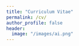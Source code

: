 ```yaml
---
title: "Curriculum Vitae"
permalink: /cv/
author_profile: false
header:
  image: "/images/ai.png"
---
```


<link rel="stylesheet" href="css/style.css">
<canvas></canvas>
<script  src="js/index.js"></script>
